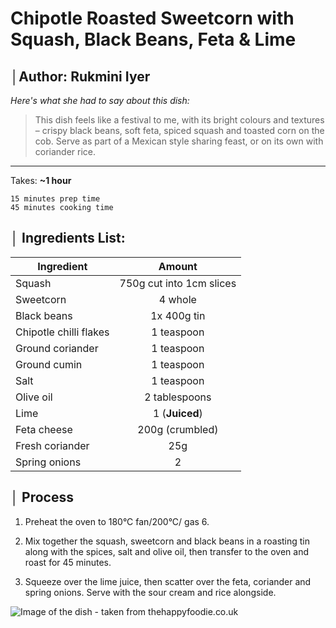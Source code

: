 # **Chipotle Roasted Sweetcorn with Squash, Black Beans, Feta & Lime**

## │Author: **Rukmini Iyer**

_Here's what she had to say about this dish:_

> This dish feels like a festival to me, with its bright colours and textures – crispy black beans, soft feta, spiced squash and toasted corn on the cob. Serve as part of a Mexican style sharing feast, or on its own with coriander rice.

---

Takes: **~1 hour**

    15 minutes prep time
    45 minutes cooking time

## │ Ingredients List:

| Ingredient             |          Amount          |
| ---------------------- | :----------------------: |
| Squash                 | 750g cut into 1cm slices |
| Sweetcorn              |         4 whole          |
| Black beans            |       1x 400g tin        |
| Chipotle chilli flakes |        1 teaspoon        |
| Ground coriander       |        1 teaspoon        |
| Ground cumin           |        1 teaspoon        |
| Salt                   |        1 teaspoon        |
| Olive oil              |      2 tablespoons       |
| Lime                   |      1 (**Juiced**)      |
| Feta cheese            |     200g (crumbled)      |
| Fresh coriander        |           25g            |
| Spring onions          |            2             |

## │ Process

1. Preheat the oven to 180°C fan/200°C/ gas 6.

2. Mix together the squash, sweetcorn and black beans in a roasting tin along with the spices, salt and olive oil, then transfer to the oven and roast for 45 minutes.

3. Squeeze over the lime juice, then scatter over the feta, coriander and spring onions. Serve with the sour cream and rice alongside.

![Image of the dish - taken from thehappyfoodie.co.uk](https://thehappyfoodie.co.uk/wp-content/uploads/2021/08/chipotle-sweetcorn-grt-8ed9af10-52bd-473d-aabf-a45d287bb1f7_s900x0_c1804x1051_l0x470.jpg)
